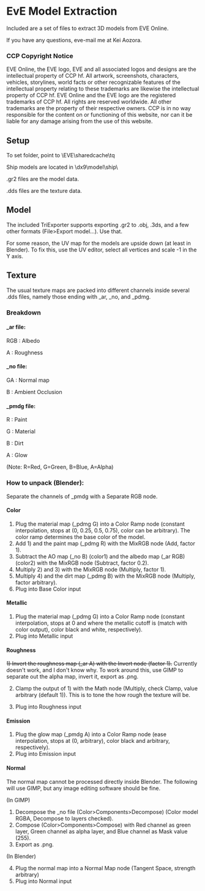 # EvE Model Extraction
Included are a set of files to extract 3D models from EVE Online.

If you have any questions, eve-mail me at Kei Aozora.

### CCP Copyright Notice

EVE Online, the EVE logo, EVE and all associated logos and designs are the intellectual property of CCP hf. All artwork, screenshots, characters, vehicles, storylines, world facts or other recognizable features of the intellectual property relating to these trademarks are likewise the intellectual property of CCP hf. EVE Online and the EVE logo are the registered trademarks of CCP hf. All rights are reserved worldwide. All other trademarks are the property of their respective owners. CCP is in no way responsible for the content on or functioning of this website, nor can it be liable for any damage arising from the use of this website.

## Setup
To set folder, point to \EVE\sharedcache\tq

Ship models are located in \dx9\model\ship\

.gr2 files are the model data.

.dds files are the texture data.

## Model
The included TriExporter supports exporting .gr2 to .obj, .3ds, and a few other formats (File>Export model...). Use that.

For some reason, the UV map for the models are upside down (at least in Blender). To fix this, use the UV editor, select all vertices and scale -1 in the Y axis. 

## Texture
The usual texture maps are packed into different channels inside several .dds files, namely those ending with \_ar, \_no, and \_pdmg.

### Breakdown

#### \_ar file:

RGB : Albedo

A   : Roughness

#### \_no file:

GA  : Normal map

B   : Ambient Occlusion

#### \_pmdg file:

R   : Paint

G   : Material

B   : Dirt

A   : Glow

(Note: R=Red, G=Green, B=Blue, A=Alpha)

### How to unpack (Blender):

Separate the channels of \_pmdg with a Separate RGB node.

#### Color
1) Plug the material map (\_pdmg G) into a Color Ramp node (constant interpolation, stops at (0, 0.25, 0.5, 0.75), color can be arbitrary). The color ramp determines the base color of the model.
2) Add 1) and the paint map (\_pdmg R) with the MixRGB node (Add, factor 1).
3) Subtract the AO map (\_no B) (color1) and the albedo map (\_ar RGB) (color2) with the MixRGB node (Subtract, factor 0.2).
4) Multiply 2) and 3) with the MixRGB node (Multiply, factor 1).
5) Multiply 4) and the dirt map (\_pdmg B) with the MixRGB node (Multiply, factor arbitrary).
6) Plug into Base Color input

#### Metallic
1) Plug the material map (\_pdmg G) into a Color Ramp node (constant interpolation, stops at 0 and where the metallic cutoff is (match with color output), color black and white, respectively).
2) Plug into Metallic input

#### Roughness
~~1) Invert the roughness map (\_ar A) with the Invert node (factor 1).~~
Currently doesn't work, and I don't know why. To work around this, use GIMP to separate out the alpha map, invert it, export as .png.

2) Clamp the output of 1) with the Math node (Multiply, check Clamp, value arbitrary (default 1)). This is to tone the how rough the texture will be.

3) Plug into Roughness input


#### Emission
1) Plug the glow map (\_pmdg A) into a Color Ramp node (ease interpolation, stops at (0, arbitrary), color black and arbitrary, respectively).
2) Plug into Emission input

#### Normal
The normal map cannot be processed directly inside Blender. The following will use GIMP, but any image editing software should be fine.

(In GIMP)

1) Decompose the \_no file (Color>Components>Decompose) (Color model RGBA, Decompose to layers checked).
2) Compose (Color>Components>Compose) with Red channel as green layer, Green channel as alpha layer, and Blue channel as Mask value (255).
3) Export as .png.

(In Blender)

4) Plug the normal map into a Normal Map node (Tangent Space, strength arbitrary)
5) Plug into Normal input
